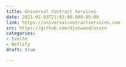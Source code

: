 ```yaml
---
title: Universal Contract Services
date: 2021-02-03T21:03:08.000-05:00
link: https://universalcontractservices.com
src: https://github.com/djatwood/ucstn
categories:
- Svelte
- Netlify
draft: true

---
```

